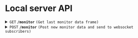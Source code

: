 # Local server API

<details>
 <summary><code>GET</code> <code><b>/monitor</b></code> <code>(Get last monitor data frame)</code></summary>

##### Responses

This stub will always return a field monitor data frame even if it has never recieved one from the extension. In that case it would return a default data frame.

Generally a `0` represents a no connection status, or a red square on the field monitor
A `1` represents a good status, or green circle

The Field and DS fields have specific status codes

**DS**
| Code | Status                     |
| ---- | -------------------------- |
| 0    | No connection              |
| 1    | Connected                  |
| 2    | Ethernet connected, no FMS |
| 3    | Station mismatch           |
| 4    | Wrong match                |

**Field**
| Code | Status                |
| ---- | --------------------- |
| 0    | Unknown               |
| 1    | Match running teleop  |
| 2    | Match transitioning   |
| 3    | Match running auto    |
| 4    | Match ready           |
| 5    | Pre-start completed   |
| 6    | Pre-start initiated   |
| 7    | Ready to pre-start    |
| 8    | Match aborted         |
| 9    | Match over            |
| 10   | Ready for post-result |

```json
{
    field: 1,
    match: "54",
    time: "18 minutes behind",
    blue1: {
        number: "4384",
        ds: 1,
        radio: 0,
        rio: 0,
        code: 0,
        bwu: 0,
        battery: 0,
        ping: 0,
        packets: 0
    },
    blue2: { ... },
    blue3: { ... },
    red1: { ... },
    red2: { ... },
    red3: { ... }
}
```

</details>

<details>
 <summary><code>POST</code> <code><b>/monitor</b></code> <code>(Post new monitor data and send to websocket subscribers)</code></summary>

See the `GET` stub for what the body of the request should look like, make sure top set `content-type` header to `application/json`.

</details>